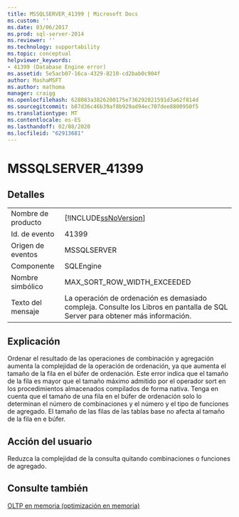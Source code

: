 ```yaml
---
title: MSSQLSERVER_41399 | Microsoft Docs
ms.custom: ''
ms.date: 03/06/2017
ms.prod: sql-server-2014
ms.reviewer: ''
ms.technology: supportability
ms.topic: conceptual
helpviewer_keywords:
- 41399 (Database Engine error)
ms.assetid: 5e5acb07-16ca-4329-8210-cd2bab0c904f
author: MashaMSFT
ms.author: mathoma
manager: craigg
ms.openlocfilehash: 628083a3826200175e736292021591d3a62f814d
ms.sourcegitcommit: b87d36c46b39af8b929ad94ec707dee8800950f5
ms.translationtype: MT
ms.contentlocale: es-ES
ms.lasthandoff: 02/08/2020
ms.locfileid: "62913681"
---
```

# <a name="mssqlserver_41399"></a>MSSQLSERVER_41399
    
## <a name="details"></a>Detalles  
  
|||  
|-|-|  
|Nombre de producto|[!INCLUDE[ssNoVersion](../../includes/ssnoversion-md.md)]|  
|Id. de evento|41399|  
|Origen de eventos|MSSQLSERVER|  
|Componente|SQLEngine|  
|Nombre simbólico|MAX_SORT_ROW_WIDTH_EXCEEDED|  
|Texto del mensaje|La operación de ordenación es demasiado compleja. Consulte los Libros en pantalla de SQL Server para obtener más información.|  
  
## <a name="explanation"></a>Explicación  
 Ordenar el resultado de las operaciones de combinación y agregación aumenta la complejidad de la operación de ordenación, ya que aumenta el tamaño de la fila en el búfer de ordenación. Este error indica que el tamaño de la fila es mayor que el tamaño máximo admitido por el operador sort en los procedimientos almacenados compilados de forma nativa. Tenga en cuenta que el tamaño de una fila en el búfer de ordenación solo lo determinan el número de combinaciones y el número y el tipo de funciones de agregado. El tamaño de las filas de las tablas base no afecta al tamaño de la fila en e búfer.  
  
## <a name="user-action"></a>Acción del usuario  
 Reduzca la complejidad de la consulta quitando combinaciones o funciones de agregado.  
  
## <a name="see-also"></a>Consulte también  
 [OLTP en memoria &#40;optimización en memoria&#41;](../in-memory-oltp/in-memory-oltp-in-memory-optimization.md)  
  
  
